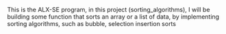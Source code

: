 This is the ALX-SE program, in this project (sorting_algorithms), I will be building some function that sorts an array or a list of data, by implementing sorting algorithms, such as bubble, selection insertion sorts
